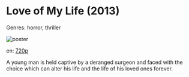 # Love of My Life (2013)

Genres: horror, thriller

![poster](http://image.tmdb.org/t/p/w500/evcdiW0cheS4Gwgy2hHNlepLvD2.jpg)

en:
  [720p](magnet:?xt=urn:btih:c165cea107be2a10721568a75fba12b579aea93c&dn=Love+of+my+Life+%282013%29+720p+BrRip+x264+-+YIFY&tr=udp%3A%2F%2Ftracker.openbittorrent.com%3A80%2Fannounce&tr=udp%3A%2F%2Fglotorrents.pw%3A6969%2Fannounce&tr=udp%3A%2F%2Ftracker.openbittorrent.com%3A80%2Fannounce&tr=udp%3A%2F%2Ftracker.opentrackr.org%3A1337%2Fannounce&tr=udp%3A%2F%2Fzer0day.to%3A1337%2Fannounce&tr=udp%3A%2F%2Ftracker.coppersurfer.tk%3A6969%2Fannounce)
  


A young man is held captive by a deranged surgeon and faced with the choice which can alter his life and the life of his loved ones forever.